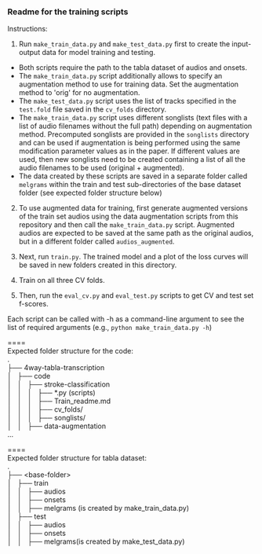 ### Readme for the training scripts

Instructions:
1. Run ```make_train_data.py``` and ```make_test_data.py``` first to create the input-output data for model training and testing.
  * Both scripts require the path to the tabla dataset of audios and onsets.
  * The ```make_train_data.py``` script additionally allows to specify an augmentation method to use for training data. Set the augmentation method to 'orig' for no augmentation.
  * The ```make_test_data.py``` script uses the list of tracks specified in the ```test.fold``` file saved in the ```cv_folds``` directory.
  * The ```make_train_data.py``` script uses different songlists (text files with a list of audio filenames without the full path) depending on augmentation method. Precomputed songlists are provided in the ```songlists``` directory and can be used if augmentation is being performed using the same modification parameter values as in the paper. If different values are used, then new songlists need to be created containing a list of all the audio filenames to be used (original + augmented).
  * The data created by these scripts are saved in a separate folder called ```melgrams``` within the train and test sub-directories of the base dataset folder (see expected folder structure below)  
  
2. To use augmented data for training, first generate augmented versions of the train set audios using the data augmentation scripts from this repository and then call the ```make_train_data.py``` script. Augmented audios are expected to be saved at the same path as the original audios, but in a different folder called ```audios_augmented```.
  
3. Next, run ```train.py```. The trained model and a plot of the loss curves will be saved in new folders created in this directory.
  
4. Train on all three CV folds.
  
5. Then, run the ```eval_cv.py``` and ```eval_test.py``` scripts to get CV and test set f-scores.  

Each script can be called with -h as a command-line argument to see the list of required arguments (e.g., ```python make_train_data.py -h```)

====  
Expected folder structure for the code:  
.  
├── 4way-tabla-transcription  
│   ├── code  
│   │   ├── stroke-classification  
│   │   │   ├── \*.py (scripts)  
│   │   │   ├── Train_readme.md  
│   │   │   ├── cv_folds/  
│   │   │   ├── songlists/  
│   │   ├── data-augmentation  
...  
  
====  
Expected folder structure for tabla dataset:  
.  
├── \<base-folder\>  
│   ├── train  
│   │   ├── audios  
│   │   ├── onsets  
│   │   ├── melgrams (is created by make_train_data.py)  
│   ├── test  
│   │   ├── audios  
│   │   ├── onsets  
│   │   ├── melgrams(is created by make_test_data.py)  

